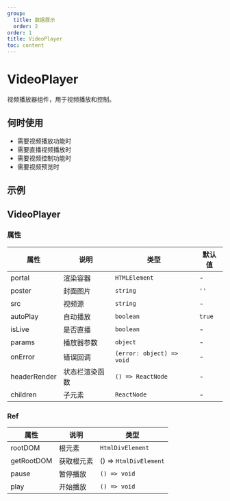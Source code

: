 ```yaml
---
group:
  title: 数据展示
  order: 2
order: 1
title: VideoPlayer
toc: content
---
```


# VideoPlayer

视频播放器组件，用于视频播放和控制。

## 何时使用

- 需要视频播放功能时
- 需要直播视频播放时
- 需要视频控制功能时
- 需要视频预览时

## 示例

<code src="./demos/demo1.jsx"></code>

## VideoPlayer

### 属性

| 属性     | 说明       | 类型                      | 默认值 |
| -------- | ---------- | ------------------------- | ------ |
| portal   | 渲染容器   | `HTMLElement`             | -      |
| poster   | 封面图片   | `string`                  | `''`   |
| src      | 视频源     | `string`                  | -      |
| autoPlay | 自动播放   | `boolean`                 | `true` |
| isLive   | 是否直播   | `boolean`                 | -      |
| params   | 播放器参数 | `object`                  | -      |
| onError  | 错误回调   | `(error: object) => void` | -      |
| headerRender | 状态栏渲染函数 | `() => ReactNode`         | -      |
| children | 子元素     | `ReactNode`               | -      |

### Ref

| 属性       | 说明       | 类型                   |
| ---------- | ---------- | ---------------------- |
| rootDOM    | 根元素     | `HtmlDivElement`       |
| getRootDOM | 获取根元素 | () => `HtmlDivElement` |
| pause      | 暂停播放   | `() => void`           |
| play       | 开始播放   | `() => void`           |
